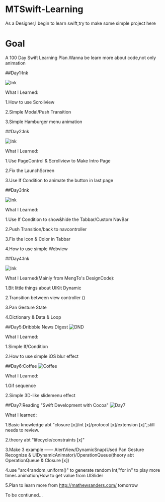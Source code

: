 # MTSwift-Learning

As a Designer,I begin to learn swift,try to make some simple project here

# Goal

A 100 Day Swift Learning Plan.Wanna be learn more about code,not only animation

##Day1:Ink

![Ink](https://github.com/MartinRGB/MTSwift-Learning/blob/master/1.Design%2BCode/1.ink/ink.gif?raw=true)

What I Learned:

1.How to use Scrollview

2.Simple Modal/Push Transition

3.Simple Hamburger menu animation

##Day2:Ink

![Ink](https://github.com/MartinRGB/MTSwift-Learning/blob/master/1.Design%2BCode/1.ink/ink3.gif?raw=true)

What I Learned:

1.Use PageControl & Scrollview to Make Intro Page

2.Fix the LaunchScreen

3.Use If Condition to animate the button in last page

##Day3:Ink

![Ink](https://github.com/MartinRGB/MTSwift-Learning/blob/master/1.Design%2BCode/1.ink/ink4.gif?raw=true)

What I Learned:

1.Use If Condition to show&hide the Tabbar/Custom NavBar

2.Push Transition/back to navcontroller

3.Fix the Icon & Color in Tabbar

4.How to use simple Webview

##Day4:Ink

![Ink](https://github.com/MartinRGB/MTSwift-Learning/blob/master/1.Design%2BCode/1.ink/ink2.gif?raw=true)

What I Learned(Mainly from MengTo's DesignCode):

1.Bit little things about UIKit Dynamic 

2.Transition between view controller ()

3.Pan Gesture State

4.Dictionary & Data & Loop

##Day5:Dribbble News Digest
![DND](https://github.com/MartinRGB/MTSwift-Learning/blob/master/2.Portfolio/2.Portfolio.gif?raw=true)

What I Learned:

1.Simple If/Condition

2.How to use simple iOS blur effect

##Day6:Coffee
![Coffee](https://github.com/MartinRGB/MTSwift-Learning/blob/master/3.Coffee/3.Coffee.gif?raw=true)

What I Learned:

1.Gif sequence

2.Simple 3D-like slidemenu effect

##Day7:Reading "Swift Development with Cocoa"
![Day7](https://github.com/MartinRGB/MTSwift-Learning/blob/master/4.Swift%20Development%20with%20Cocoa/Part%201/parti.gif?raw=true
)

What I learned:

1.Basic knowledge abt "closure [x]/int [x]/protocol [x]/extension [x]",still needs to review.

2.theory abt "lifecycle/constraints [x]"

3.Make 3 example —— AlertView/DynamicSnap(Used Pan Gesture Recognize & UIDynamicAnimator)/OperationQueue(theory abt OperationQueue & Closure [x])

4.use "arc4random_uniform()" to generate random Int,"for in" to play more times animation/How to get value from UISlider

5.Plan to learn more from http://mathewsanders.com/ tomorrow

To be contiuned...

